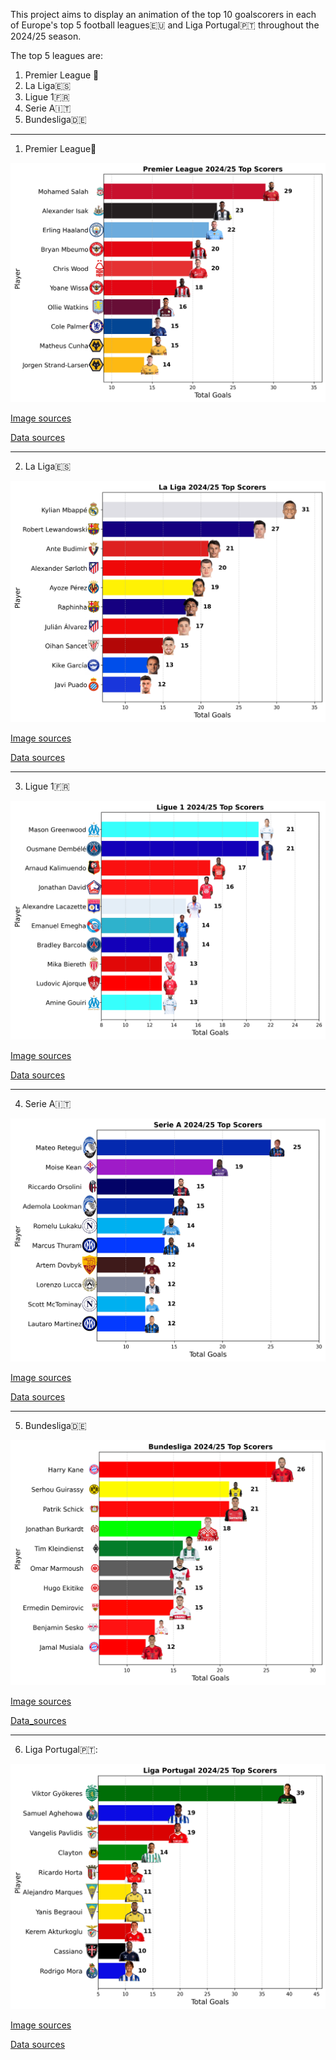 This project aims to display an animation of the top 10 goalscorers in each of Europe's top 5 football leagues🇪🇺 and Liga Portugal🇵🇹 throughout the 2024/25 season.

The top 5 leagues are:
1. Premier League 🏴󠁧󠁢󠁥󠁮󠁧󠁿
2. La Liga🇪🇸
3. Ligue 1🇫🇷
4. Serie A🇮🇹
5. Bundesliga🇩🇪
-----------------------------
1. Premier League🏴󠁧󠁢󠁥󠁮󠁧󠁿

![image_alt](https://github.com/Siphe247/Animations-of-the-top-10-goalscorers-in-Europe-s-top-5-leagues-and-Liga-Portugal/blob/ebc6fb305724d9ab5fc378e50456759cc0f2ff11/English%20Premier%20League/Premier%20League%202024-25%20Top%20Scorers.png)

[Image sources](https://fantasy.premierleague.com/transfers)

[Data sources](https://fantasy.premierleague.com/transfers)

------------

2. La Liga🇪🇸

![image_alt](https://github.com/Siphe247/Animations-of-the-top-10-goalscorers-in-Europe-s-top-5-leagues-and-Liga-Portugal/blob/f39d09135d8690af5199de110ab64c16fbb71382/La%20Liga/La%20Liga%202024-25%20Top%20Scorers.png)

[Image sources](https://football.fandom.com/wiki/Special:Search?query=raphinha&scope=internal&contentType=&ns%5B0%5D=6)

[Data sources](https://worldfantasysoccer.com/season/20045)

----------

3. Ligue 1🇫🇷

![image_alt](https://github.com/Siphe247/Animations-of-the-top-10-goalscorers-in-Europe-s-top-5-leagues-and-Liga-Portugal/blob/49a4f2258306f934aa3ea47da113537af701f9bf/Ligue%201/Ligue%201%202024-25%20Top%20Scorers.png)

[Image sources](https://ligue1.fr/competitions/ligue1mcdonalds?tab=standings&ranking=scorers)

[Data sources](https://worldfantasysoccer.com/season/20042)

----------

4. Serie A🇮🇹

![image_alt](https://github.com/Siphe247/Animations-of-the-top-10-goalscorers-in-Europe-s-top-5-leagues-and-Liga-Portugal/blob/4edefea1fdb875d29ce55779e568a28f5513c38d/Serie%20A/Serie%20A%202024-25%20Top%20Scorers.png)

[Image sources](https://www.legaseriea.it/en)

[Data sources](https://worldfantasysoccer.com/season/20043)

----------

5. Bundesliga🇩🇪

![image_alt](https://github.com/Siphe247/Animations-of-the-top-10-goalscorers-in-Europe-s-top-5-leagues-and-Liga-Portugal/blob/6e66f8c373413e8bf008df016e89cf47d360b448/Bundesliga/Bundesliga%202024-25%20Top%20Scorers.png)

[Image sources](https://www.bundesliga.com/en/bundesliga/stats/players/goals#stats)

[Data_sources](https://worldfantasysoccer.com/season/20046)

----------

6. Liga Portugal🇵🇹:

![image_alt](https://github.com/Siphe247/Animations-of-the-top-10-goalscorers-in-Europe-s-top-5-leagues-and-Liga-Portugal/blob/49a4f2258306f934aa3ea47da113537af701f9bf/Liga%20Portugal/Liga%20Portugal%202024-25%20Top%20Scorers.png)

[Image sources](https://www.ligaportugal.pt/competition/618/liga-portugal-betclic/round/20242025?tab=stats&stat=players&type=142)

[Data sources](https://worldfantasysoccer.com/season/20030)


